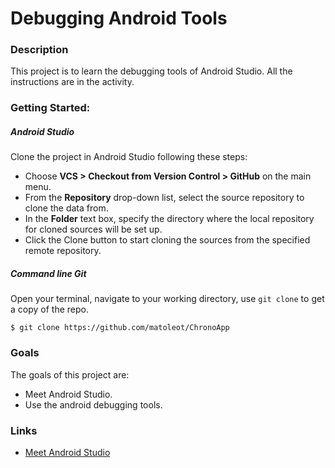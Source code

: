 # Debugging Android Tools

### Description
This project is to learn the debugging tools of Android Studio. All the instructions are in the activity. 

### Getting Started:
##### Android Studio
Clone the project in Android Studio following these steps:
* Choose **VCS > Checkout from Version Control > GitHub** on the main menu.
* From the **Repository** drop-down list, select the source repository to clone the data from.
* In the **Folder** text box, specify the directory where the local repository for cloned sources will be set up.
* Click the Clone button to start cloning the sources from the specified remote repository.

##### Command line Git
Open your terminal, navigate to your working directory, use `git clone` to get a copy of the repo.

```
$ git clone https://github.com/matoleot/ChronoApp
```

### Goals
The goals of this project are:
* Meet Android Studio.
* Use the android debugging tools.

### Links
* [Meet Android Studio]

[Meet Android Studio]: <https://developer.android.com/studio/intro/index.html?hl=es-419>